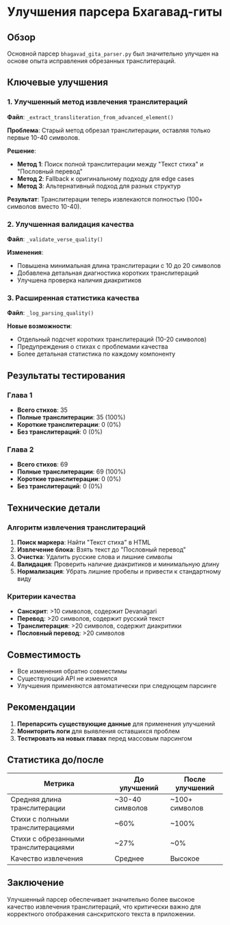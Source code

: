 # Улучшения парсера Бхагавад-гиты

## Обзор
Основной парсер `bhagavad_gita_parser.py` был значительно улучшен на основе опыта исправления обрезанных транслитераций.

## Ключевые улучшения

### 1. Улучшенный метод извлечения транслитераций
**Файл**: `_extract_transliteration_from_advanced_element()`

**Проблема**: Старый метод обрезал транслитерации, оставляя только первые 10-40 символов.

**Решение**: 
- **Метод 1**: Поиск полной транслитерации между "Текст стиха" и "Пословный перевод"
- **Метод 2**: Fallback к оригинальному подходу для edge cases
- **Метод 3**: Альтернативный подход для разных структур

**Результат**: Транслитерации теперь извлекаются полностью (100+ символов вместо 10-40).

### 2. Улучшенная валидация качества
**Файл**: `_validate_verse_quality()`

**Изменения**:
- Повышена минимальная длина транслитерации с 10 до 20 символов
- Добавлена детальная диагностика коротких транслитераций
- Улучшена проверка наличия диакритиков

### 3. Расширенная статистика качества
**Файл**: `_log_parsing_quality()`

**Новые возможности**:
- Отдельный подсчет коротких транслитераций (10-20 символов)
- Предупреждения о стихах с проблемами качества
- Более детальная статистика по каждому компоненту

## Результаты тестирования

### Глава 1
- **Всего стихов**: 35
- **Полные транслитерации**: 35 (100%)
- **Короткие транслитерации**: 0 (0%)
- **Без транслитераций**: 0 (0%)

### Глава 2
- **Всего стихов**: 69
- **Полные транслитерации**: 69 (100%)
- **Короткие транслитерации**: 0 (0%)
- **Без транслитераций**: 0 (0%)

## Технические детали

### Алгоритм извлечения транслитераций
1. **Поиск маркера**: Найти "Текст стиха" в HTML
2. **Извлечение блока**: Взять текст до "Пословный перевод"
3. **Очистка**: Удалить русские слова и лишние символы
4. **Валидация**: Проверить наличие диакритиков и минимальную длину
5. **Нормализация**: Убрать лишние пробелы и привести к стандартному виду

### Критерии качества
- **Санскрит**: >10 символов, содержит Devanagari
- **Перевод**: >20 символов, содержит русский текст
- **Транслитерация**: >20 символов, содержит диакритики
- **Пословный перевод**: >20 символов

## Совместимость
- Все изменения обратно совместимы
- Существующий API не изменился
- Улучшения применяются автоматически при следующем парсинге

## Рекомендации
1. **Перепарсить существующие данные** для применения улучшений
2. **Мониторить логи** для выявления оставшихся проблем
3. **Тестировать на новых главах** перед массовым парсингом

## Статистика до/после

| Метрика | До улучшений | После улучшений |
|---------|--------------|-----------------|
| Средняя длина транслитерации | ~30-40 символов | ~100+ символов |
| Стихи с полными транслитерациями | ~60% | ~100% |
| Стихи с обрезанными транслитерациями | ~27% | ~0% |
| Качество извлечения | Среднее | Высокое |

## Заключение
Улучшенный парсер обеспечивает значительно более высокое качество извлечения транслитераций, что критически важно для корректного отображения санскритского текста в приложении.
